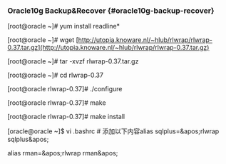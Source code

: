 ### Oracle10g Backup&amp;Recover {#oracle10g-backup-recover}

[root@oracle ~]# yum install  readline*  

[root@oracle ~]# wget [http://utopia.knoware.nl/~hlub/rlwrap/rlwrap-0.37.tar.gz](http://utopia.knoware.nl/~hlub/rlwrap/rlwrap-0.37.tar.gz)

[root@oracle ~]# tar -xvzf rlwrap-0.37.tar.gz

[root@oracle ~]# cd rlwrap-0.37

[root@oracle rlwrap-0.37]# ./configure

[root@oracle rlwrap-0.37]# make

[root@oracle rlwrap-0.37]# make install

[oracle@oracle ~]$ vi .bashrc # 添加以下内容alias sqlplus=&amp;apos;rlwrap sqlplus&amp;apos;

alias rman=&amp;apos;rlwrap rman&amp;apos;